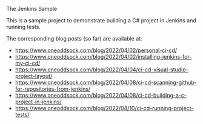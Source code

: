 The Jenkins Sample

This is a sample project to demonstrate building a C# project in Jenkins and running tests.

The corresponding blog posts (so far) are available at:
 * https://www.oneoddsock.com/blog/2022/04/02/personal-ci-cd/
 * https://www.oneoddsock.com/blog/2022/04/02/installing-jenkins-for-my-ci-cd/
 * https://www.oneoddsock.com/blog/2022/04/04/ci-cd-visual-studio-project-layout/
 * https://www.oneoddsock.com/blog/2022/04/08/ci-cd-scanning-github-for-repositories-from-jenkins/
 * https://www.oneoddsock.com/blog/2022/04/08/ci-cd-building-a-c-project-in-jenkins/
 * https://www.oneoddsock.com/blog/2022/04/10/ci-cd-running-project-tests/